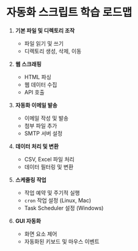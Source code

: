 # 자동화 스크립트 학습 로드맵

1. **기본 파일 및 디렉토리 조작**
   - 파일 읽기 및 쓰기
   - 디렉토리 생성, 삭제, 이동

2. **웹 스크래핑**
   - HTML 파싱
   - 웹 데이터 수집
   - API 호출

3. **자동화 이메일 발송**
   - 이메일 작성 및 발송
   - 첨부 파일 추가
   - SMTP 서버 설정

4. **데이터 처리 및 변환**
   - CSV, Excel 파일 처리
   - 데이터 필터링 및 변환

5. **스케줄링 작업**
   - 작업 예약 및 주기적 실행
   - `cron` 작업 설정 (Linux, Mac)
   - Task Scheduler 설정 (Windows)

6. **GUI 자동화**
   - 화면 요소 제어
   - 자동화된 키보드 및 마우스 이벤트
